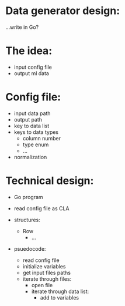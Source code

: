 # Data generator design:

...write in Go?

# The idea:
  - input config file
  - output ml data

# Config file:
  - input data path
  - output path
  - key to data list
  - keys to data types
    - column number
    - type enum
    - ...
  - normalization


# Technical design:
  - Go program
  - read config file as CLA
  - structures:
    - Row
      - ...

  - psuedocode:
    - read config file
    - initialize variables
    - get input files paths  
    - iterate through files:
      - open file
      - iterate through data list:
        - add to variables
